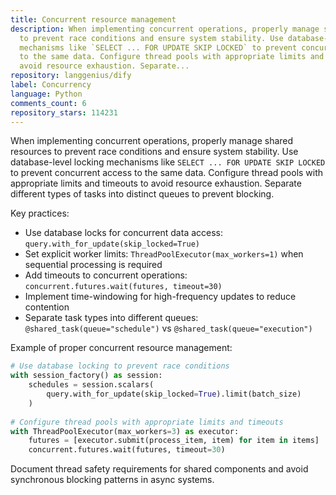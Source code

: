 ```yaml
---
title: Concurrent resource management
description: When implementing concurrent operations, properly manage shared resources
  to prevent race conditions and ensure system stability. Use database-level locking
  mechanisms like `SELECT ... FOR UPDATE SKIP LOCKED` to prevent concurrent access
  to the same data. Configure thread pools with appropriate limits and timeouts to
  avoid resource exhaustion. Separate...
repository: langgenius/dify
label: Concurrency
language: Python
comments_count: 6
repository_stars: 114231
---
```


When implementing concurrent operations, properly manage shared resources to prevent race conditions and ensure system stability. Use database-level locking mechanisms like `SELECT ... FOR UPDATE SKIP LOCKED` to prevent concurrent access to the same data. Configure thread pools with appropriate limits and timeouts to avoid resource exhaustion. Separate different types of tasks into distinct queues to prevent blocking.

Key practices:
- Use database locks for concurrent data access: `query.with_for_update(skip_locked=True)`
- Set explicit worker limits: `ThreadPoolExecutor(max_workers=1)` when sequential processing is required
- Add timeouts to concurrent operations: `concurrent.futures.wait(futures, timeout=30)`
- Implement time-windowing for high-frequency updates to reduce contention
- Separate task types into different queues: `@shared_task(queue="schedule")` vs `@shared_task(queue="execution")`

Example of proper concurrent resource management:
```python
# Use database locking to prevent race conditions
with session_factory() as session:
    schedules = session.scalars(
        query.with_for_update(skip_locked=True).limit(batch_size)
    )
    
# Configure thread pools with appropriate limits and timeouts
with ThreadPoolExecutor(max_workers=3) as executor:
    futures = [executor.submit(process_item, item) for item in items]
    concurrent.futures.wait(futures, timeout=30)
```

Document thread safety requirements for shared components and avoid synchronous blocking patterns in async systems.